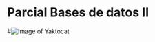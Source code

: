 # Parcial Bases de datos II
#![Image of Yaktocat](https://https://github.com/alejandromaselli/parcial/er.jpeg)

